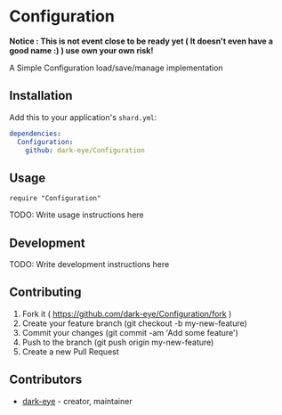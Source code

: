 # Configuration

**Notice : This is not event close to be ready yet ( It  doesn't even have a good name :) ) use own your own risk!**

A Simple Configuration load/save/manage implementation 

## Installation


Add this to your application's `shard.yml`:

```yaml
dependencies:
  Configuration:
    github: dark-eye/Configuration
```


## Usage


```crystal
require "Configuration"
```


TODO: Write usage instructions here

## Development

TODO: Write development instructions here

## Contributing

1. Fork it ( https://github.com/dark-eye/Configuration/fork )
2. Create your feature branch (git checkout -b my-new-feature)
3. Commit your changes (git commit -am 'Add some feature')
4. Push to the branch (git push origin my-new-feature)
5. Create a new Pull Request

## Contributors

- [dark-eye](https://github.com/dark-eye)  - creator, maintainer

